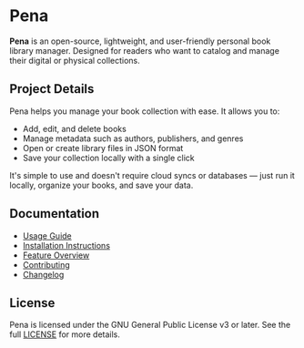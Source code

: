 # Pena

**Pena** is an open-source, lightweight, and user-friendly personal book library manager. Designed for readers who want to catalog and manage their digital or physical collections.

## Project Details

Pena helps you manage your book collection with ease. It allows you to:

- Add, edit, and delete books
- Manage metadata such as authors, publishers, and genres
- Open or create library files in JSON format
- Save your collection locally with a single click

It's simple to use and doesn't require cloud syncs or databases — just run it locally, organize your books, and save your data.

## Documentation

- [Usage Guide](docs/usage.md)
- [Installation Instructions](docs/installation.md)
- [Feature Overview](docs/features.md)
- [Contributing](docs/contributing.md)
- [Changelog](CHANGELOG.md)

## License

Pena is licensed under the GNU General Public License v3 or later. See the full [LICENSE](LICENSE) for more details.
